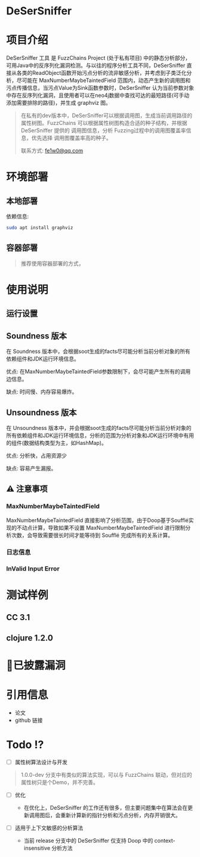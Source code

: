 # DeSerSniffer

# 项目介绍

DeSerSniffer 工具 是 FuzzChains Project (处于私有项目) 中的静态分析部分，可用Java中的反序列化漏洞检测。与以往的程序分析工具不同，DeSerSniffer 直接从各类的ReadObject函数开始污点分析的流非敏感分析，并考虑到子类泛化分析，尽可能在 MaxNumberMaybeTaintedField 范围内，动态产生新的调用图和污点传播信息，当污点Value为Sink函数参数时，DeSerSniffer 认为当前参数对象中存在反序列化漏洞，且使用者可以在neo4j数据中查找可达的最短路径(可手动添加需要排除的路径)，并生成 graphviz 图。

> 在私有的dev版本中，DeSerSniffer可以根据调用图，生成当前调用路径的属性树图。FuzzChains 可以根据属性树图构造合适的种子结构，并根据 DeSerSniffer 提供的 调用图信息，分析 Fuzzing过程中的调用图覆盖率信息，优先选择 调用图覆盖率高的种子。
>
> 联系方式: fe1w0@qq.com

# 环境部署

## 本地部署

依赖信息:

```bash
sudo apt install graphviz
```

## 容器部署

> 推荐使用容器部署的方式，

# 使用说明

## 运行设置


## Soundness 版本

在 Soundness 版本中，会根据soot生成的facts尽可能分析当前分析对象的所有依赖组件和JDK运行环境信息。

优点: 在MaxNumberMaybeTaintedField参数限制下，会尽可能产生所有的调用边信息。

缺点: 时间慢、内存容易爆炸。

## Unsoundness 版本

在 Unsoundness 版本中，并会根据soot生成的facts尽可能分析当前分析对象的所有依赖组件和JDK运行环境信息，分析的范围为分析对象和JDK运行环境中有用的组件(数据结构类型为主，如HashMap)。

优点: 分析快，占用资源少

缺点: 容易产生漏报。

## ⚠️ 注意事项

### MaxNumberMaybeTaintedField

MaxNumberMaybeTaintedField 直接影响了分析范围，由于Doop基于Soufflé实现的不动点计算，导致如果不设置 MaxNumberMaybeTaintedField 进行限制分析次数，会导致需要很长时间才能等待到 Soufflé 完成所有的关系计算。

### 日志信息

### InValid Input Error

# 测试样例

## CC 3.1

## clojure 1.2.0

# 🐞已披露漏洞

# 引用信息

- 论文
- github 链接

# Todo ⁉

* [ ] 属性树算法设计与开发

> 1.0.0-dev 分支中有类似的算法实现，可以与 FuzzChains 联动，但对应的属性树只是个Demo，并不完善。

* [ ] 优化

  * 在优化上，DeSerSniffer 的工作还有很多，但主要问题集中在算法会在更新调用图后，会重新计算新的指针分析和污点分析，内存开销很大。
* [ ] 适用于上下文敏感的分析算法

  * 当前 release 分支中的 DeSerSniffer 仅支持 Doop 中的 context-insensitive 分析方法
